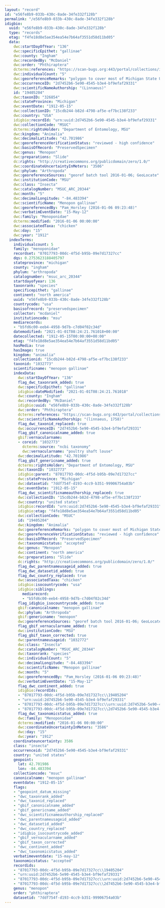 ```yaml
---
layout: "record"
id: "e56fe8b9-033b-430c-8ade-34fe332f128b"
permalink: "/e56fe8b9-033b-430c-8ade-34fe332f128b"
idigbio:
  uuid: "e56fe8b9-033b-430c-8ade-34fe332f128b"
  type: "records"
  etag: "f4fe18d8e5ae354ea54e7b64af3551d58d11bd05"
  data:
    dwc:startDayOfYear: "136"
    dwc:specificEpithet: "gallinae"
    dwc:county: "Ingham"
    dwc:recordedBy: "McDaniel"
    dwc:order: "Phthiraptera"
    dcterms:references: "https://scan-bugs.org:443/portal/collections/individual/index.php?occid=19405204"
    dwc:individualCount: "5"
    dwc:georeferenceRemarks: "polygon to cover most of Michigan State University"
    dwc:occurrenceID: "2d7452b6-5e90-4545-b3e4-bf9efaf29331"
    dwc:scientificNameAuthorship: "(Linnaeus)"
    id: "19405204"
    dwc:taxonID: "326854"
    dwc:stateProvince: "Michigan"
    dwc:eventDate: "1912-05-15"
    dwc:collectionID: "15cdb244-b82d-4798-af5e-ef7bc138f233"
    dwc:country: "USA"
    idigbio:recordId: "urn:uuid:2d7452b6-5e90-4545-b3e4-bf9efaf29331"
    dwc:collectionCode: "MSUC"
    dcterms:rightsHolder: "Department of Entomology, MSU"
    dwc:kingdom: "Animalia"
    dwc:decimalLatitude: "42.701986"
    dwc:georeferenceVerificationStatus: "reviewed - high confidence"
    dwc:basisOfRecord: "PreservedSpecimen"
    dwc:genus: "Menopon"
    dwc:preparations: "Slide"
    dc:rights: "http://creativecommons.org/publicdomain/zero/1.0/"
    dwc:coordinateUncertaintyInMeters: "3586"
    dwc:phylum: "Arthropoda"
    dwc:georeferenceSources: "georef batch tool 2016-01-06; GeoLocate"
    dwc:institutionCode: "MSU"
    dwc:class: "Insecta"
    dwc:catalogNumber: "MSUC_ARC_20344"
    dwc:month: "5"
    dwc:decimalLongitude: "-84.483394"
    dwc:scientificName: "Menopon gallinae"
    dwc:georeferencedBy: "Pam_Horsley (2016-01-06 09:23:48)"
    dwc:verbatimEventDate: "15-May-12"
    dwc:family: "Menoponidae"
    dcterms:modified: "2016-01-06 00:00:00"
    dwc:associatedTaxa: "chicken"
    dwc:day: "15"
    dwc:year: "1912"
  indexTerms:
    individualcount: 5
    family: "menoponidae"
    recordset: "87017793-00dc-4f5d-b95b-09e7d17327cc"
    dqs: 0.2753623188405797
    stateprovince: "michigan"
    county: "ingham"
    phylum: "arthropoda"
    catalognumber: "msuc_arc_20344"
    startdayofyear: 136
    taxonrank: "species"
    specificepithet: "gallinae"
    continent: "north america"
    uuid: "e56fe8b9-033b-430c-8ade-34fe332f128b"
    countrycode: "usa"
    basisofrecord: "preservedspecimen"
    collector: "mcdaniel"
    institutioncode: "msu"
    mediarecords:
    - "b5fd6c00-eeb4-4958-9d7b-c7d04f02c34d"
    datemodified: "2021-01-01T08:24:21.761018+00:00"
    datecollected: "1912-05-15T00:00:00+00:00"
    etag: "f4fe18d8e5ae354ea54e7b64af3551d58d11bd05"
    hasMedia: true
    hasImage: true
    kingdom: "animalia"
    collectionid: "15cdb244-b82d-4798-af5e-ef7bc138f233"
    taxonid: "1032773"
    scientificname: "menopon gallinae"
    indexData:
      dwc:startDayOfYear: "136"
      flag_dwc_taxonrank_added: true
      dwc:specificEpithet: "gallinae"
      idigbio:dateModified: "2021-01-01T08:24:21.761018"
      dwc:county: "Ingham"
      dwc:recordedBy: "McDaniel"
      idigbio:uuid: "e56fe8b9-033b-430c-8ade-34fe332f128b"
      dwc:order: "Phthiraptera"
      dcterms:references: "https://scan-bugs.org:443/portal/collections/individual/index.php?occid=19405204"
      dwc:scientificNameAuthorship: "(linnaeus, 1758)"
      flag_dwc_taxonid_replaced: true
      dwc:occurrenceID: "2d7452b6-5e90-4545-b3e4-bf9efaf29331"
      flag_gbif_canonicalname_added: true
      gbif:vernacularname:
      - coreid: "1032773"
        dcterms:source: "ncbi taxonomy"
        dwc:vernacularname: "poultry shaft louse"
      dwc:decimalLatitude: "42.701986"
      flag_gbif_genericname_added: true
      dcterms:rightsHolder: "Department of Entomology, MSU"
      dwc:taxonID: "1032773"
      idigbio:parent: "87017793-00dc-4f5d-b95b-09e7d17327cc"
      dwc:stateProvince: "Michigan"
      dwc:datasetid: "7ddf754f-d193-4cc9-b351-99906754a03b"
      dwc:eventDate: "1912-05-15"
      flag_dwc_scientificnameauthorship_replaced: true
      dwc:collectionID: "15cdb244-b82d-4798-af5e-ef7bc138f233"
      dwc:country: "united states"
      idigbio:recordId: "urn:uuid:2d7452b6-5e90-4545-b3e4-bf9efaf29331"
      idigbio:etag: "f4fe18d8e5ae354ea54e7b64af3551d58d11bd05"
      dwc:collectionCode: "MSUC"
      id: "19405204"
      dwc:kingdom: "Animalia"
      dwc:georeferenceRemarks: "polygon to cover most of Michigan State University"
      dwc:georeferenceVerificationStatus: "reviewed - high confidence"
      dwc:basisOfRecord: "PreservedSpecimen"
      dwc:taxonomicstatus: "accepted"
      dwc:genus: "Menopon"
      dwc:continent: "north america"
      dwc:preparations: "Slide"
      dc:rights: "http://creativecommons.org/publicdomain/zero/1.0/"
      flag_dwc_parentnameusageid_added: true
      flag_dwc_datasetid_added: true
      flag_dwc_country_replaced: true
      dwc:associatedTaxa: "chicken"
      idigbio:isocountrycode: "usa"
      idigbio:siblings:
        mediarecord:
        - "b5fd6c00-eeb4-4958-9d7b-c7d04f02c34d"
      flag_idigbio_isocountrycode_added: true
      gbif:canonicalname: "menopon gallinae"
      dwc:phylum: "Arthropoda"
      gbif:genericname: "menopon"
      dwc:georeferenceSources: "georef batch tool 2016-01-06; GeoLocate"
      flag_gbif_vernacularname_added: true
      dwc:institutionCode: "MSU"
      flag_gbif_taxon_corrected: true
      dwc:parentnameusageid: "1032772"
      dwc:class: "Insecta"
      dwc:catalogNumber: "MSUC_ARC_20344"
      dwc:taxonrank: "species"
      dwc:individualCount: "5"
      dwc:decimalLongitude: "-84.483394"
      dwc:scientificName: "Menopon gallinae"
      dwc:month: "5"
      dwc:georeferencedBy: "Pam_Horsley (2016-01-06 09:23:48)"
      dwc:verbatimEventDate: "15-May-12"
      flag_dwc_continent_added: true
      idigbio:recordIds:
      - "87017793-00dc-4f5d-b95b-09e7d17327cc\\19405204"
      - "urn:uuid:2d7452b6-5e90-4545-b3e4-bf9efaf29331"
      - "87017793-00dc-4f5d-b95b-09e7d17327cc\\urn:uuid:2d7452b6-5e90-4545-b3e4-bf9efaf29331"
      - "87017793-00dc-4f5d-b95b-09e7d17327cc\\2d7452b6-5e90-4545-b3e4-bf9efaf29331"
      flag_dwc_taxonomicstatus_added: true
      dwc:family: "Menoponidae"
      dcterms:modified: "2016-01-06 00:00:00"
      dwc:coordinateUncertaintyInMeters: "3586"
      dwc:day: "15"
      dwc:year: "1912"
    coordinateuncertainty: 3586
    class: "insecta"
    occurrenceid: "2d7452b6-5e90-4545-b3e4-bf9efaf29331"
    country: "united states"
    geopoint:
      lat: 42.701986
      lon: -84.483394
    collectioncode: "msuc"
    canonicalname: "menopon gallinae"
    eventdate: "1912-05-15"
    flags:
    - "geopoint_datum_missing"
    - "dwc_taxonrank_added"
    - "dwc_taxonid_replaced"
    - "gbif_canonicalname_added"
    - "gbif_genericname_added"
    - "dwc_scientificnameauthorship_replaced"
    - "dwc_parentnameusageid_added"
    - "dwc_datasetid_added"
    - "dwc_country_replaced"
    - "idigbio_isocountrycode_added"
    - "gbif_vernacularname_added"
    - "gbif_taxon_corrected"
    - "dwc_continent_added"
    - "dwc_taxonomicstatus_added"
    verbatimeventdate: "15-may-12"
    taxonomicstatus: "accepted"
    recordids:
    - "87017793-00dc-4f5d-b95b-09e7d17327cc\\19405204"
    - "urn:uuid:2d7452b6-5e90-4545-b3e4-bf9efaf29331"
    - "87017793-00dc-4f5d-b95b-09e7d17327cc\\urn:uuid:2d7452b6-5e90-4545-b3e4-bf9efaf29331"
    - "87017793-00dc-4f5d-b95b-09e7d17327cc\\2d7452b6-5e90-4545-b3e4-bf9efaf29331"
    genus: "menopon"
    order: "phthiraptera"
    datasetid: "7ddf754f-d193-4cc9-b351-99906754a03b"
---
```


